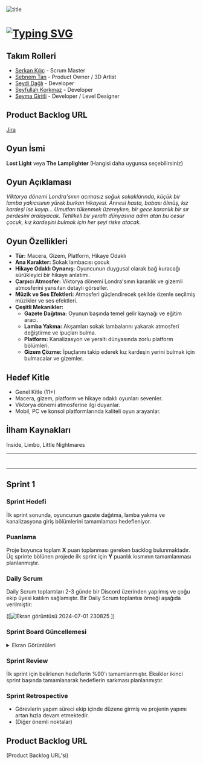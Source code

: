 ![title](https://github.com/Serkan-K/Unity_48/assets/125659165/de1c83ce-f56a-40de-af70-1034916785ba)

# [![Typing SVG](https://readme-typing-svg.demolab.com?font=&size=30&duration=1000&pause=3000&color=FFFFFF&center=true&vCenter=true&random=false&width=150&lines=+Unity+48)](https://git.io/typing-svg)

## Takım Rolleri

- [Serkan Kılıç](https://www.linkedin.com/in/serkan-klc/) - Scrum Master
- [Şebnem Tan](https://www.linkedin.com/) - Product Owner / 3D Artist
- [Seydi Dağlı](https://www.linkedin.com/) - Developer
- [Seyfullah Korkmaz](https://www.linkedin.com/in/seyfullah-korkmaz-polestar/) - Developer
- [Şeyma Giritli](https://www.linkedin.com/in/seymagrtl2/) - Developer / Level Designer

## Product Backlog URL

[Jira](https://unity-48.atlassian.net/jira/core/projects/U48/summary?atlOrigin=eyJpIjoiNzM0MTE5YTFhYThmNGI0ZmI1MmNiMWMyMWYxOWExYTAiLCJwIjoiaiJ9/960x540)

## Oyun İsmi

**Lost Light** veya **The Lamplighter** (Hangisi daha uygunsa seçebilirsiniz)

## Oyun Açıklaması

_Viktorya dönemi Londra'sının acımasız soğuk sokaklarında, küçük bir lamba yakıcısının yürek burkan hikayesi. Annesi hasta, babası ölmüş, kız kardeşi ise kayıp... Umutları tükenmek üzereyken, bir gece karanlık bir sır perdesini aralayacak. Tehlikeli bir yeraltı dünyasına adım atan bu cesur çocuk, kız kardeşini bulmak için her şeyi riske atacak._

## Oyun Özellikleri

- **Tür:** Macera, Gizem, Platform, Hikaye Odaklı
- **Ana Karakter:** Sokak lambacısı çocuk
- **Hikaye Odaklı Oynanış:** Oyuncunun duygusal olarak bağ kuracağı sürükleyici bir hikaye anlatımı.
- **Çarpıcı Atmosfer:** Viktorya dönemi Londra'sının karanlık ve gizemli atmosferini yansıtan detaylı görseller.
- **Müzik ve Ses Efektleri:** Atmosferi güçlendirecek şekilde özenle seçilmiş müzikler ve ses efektleri.
- **Çeşitli Mekanikler:**
    - **Gazete Dağıtma:** Oyunun başında temel gelir kaynağı ve eğitim aracı.
    - **Lamba Yakma:** Akşamları sokak lambalarını yakarak atmosferi değiştirme ve ipuçları bulma.
    - **Platform:** Kanalizasyon ve yeraltı dünyasında zorlu platform bölümleri.
    - **Gizem Çözme:** İpuçlarını takip ederek kız kardeşin yerini bulmak için bulmacalar ve gizemler.

## Hedef Kitle

- Genel Kitle (11+)
- Macera, gizem, platform ve hikaye odaklı oyunları sevenler.
- Viktorya dönemi atmosferine ilgi duyanlar.
- Mobil, PC ve konsol platformlarında kaliteli oyun arayanlar.

## İlham Kaynakları

Inside, Limbo, Little Nightmares

 - - - -
# 
 - - - -

## Sprint 1

### Sprint Hedefi

İlk sprint sonunda, oyuncunun gazete dağıtma, lamba yakma ve kanalizasyona giriş bölümlerini tamamlaması hedefleniyor.

### Puanlama

Proje boyunca toplam **X** puan toplanması gereken backlog bulunmaktadır. Üç sprinte bölünen projede ilk sprint için **Y** puanlık kısmının tamamlanması planlanmıştır.

### Daily Scrum

Daily Scrum toplantıları 2-3 günde bir Discord üzerinden yapılmış ve çoğu ekip üyesi katılım sağlamıştır. Bir Daily Scrum toplantısı örneği aşağıda verilmiştir:

([![Ekran görüntüsü 2024-07-01 230825](https://github.com/Serkan-K/Unity_48/assets/125659165/85bb5a44-5268-4dd1-85a4-a935d90337df)
])

### Sprint Board Güncellemesi

<details>
  <summary>Ekran Görüntüleri</summary>

  - ([![Ekran görüntüsü 2024-06-29 151653](https://github.com/Serkan-K/Unity_48/assets/125659165/a509cc25-e8b5-4f93-a210-d3470a785210)])
  - ([![Ekran görüntüsü 2024-06-28 222744](https://github.com/Serkan-K/Unity_48/assets/125659165/e4020c3b-a3e6-4670-a02b-48b92dc6ebf3)])
</details>

### Sprint Review

İlk sprint için belirlenen hedeflerin %90'ı tamamlanmıştır. Eksikler ikinci sprint başında tamamlanarak hedeflerin sarkması planlanmıştır.

### Sprint Retrospective

- Görevlerin yapım süreci ekip içinde düzene girmiş ve projenin yapımı artan hızla devam etmektedir.
- (Diğer önemli noktalar)

## Product Backlog URL

(Product Backlog URL'si)
